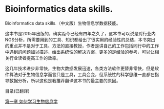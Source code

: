 # Bioinformatics data skills.
Bioinformatics data skills.（中文版）生物信息学数据技能。 

这本书是2015年出版的，确实距今已经有四年之久了，这本书可以说是对行业内NGS分析，所需要用到的工具、知识都给出了很实用的经验性的总结，本书突出的重点并不是对于工具、方法的直接教授，作者是讲自己的工作包括同行中的工作中遇到的问题加以描述，给出系统性的解决方案，更多的是经验的参考，可以让相关行业读者提高工作的效率。

这几年技术进步非常快，生物大数据发展迅速，各类方法软件更替非常快，但是软件算法对于生物信息学而言只是工具，工具会变，但系统性的科学思维一直都在指导数据分析，所以这也是我推荐翻译这本书的最主要的原因。

目录(已翻译)

[第一章 如何学习生物信息学](https://github.com/ShenChen-bioUtopia/Bioinformatics-data-skills/blob/master/%E7%AC%AC%E4%B8%80%E7%AB%A0%20%E5%A6%82%E4%BD%95%E5%AD%A6%E4%B9%A0%E7%94%9F%E7%89%A9%E4%BF%A1%E6%81%AF%E5%AD%A6.md)
